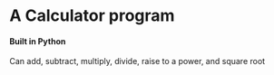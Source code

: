 # A Calculator program

#### Built in Python

Can add, subtract, multiply, divide, raise to a power, and square root